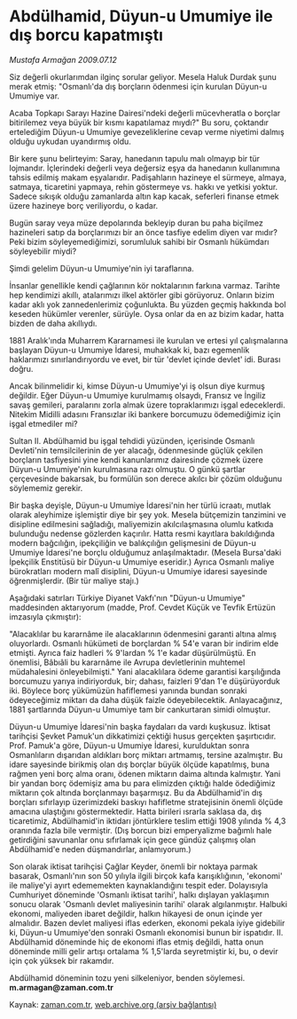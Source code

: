 # Abdülhamid, Düyun-u Umumiye ile dış borcu kapatmıştı

*Mustafa Armağan 2009.07.12*

<tr><td class="metin" colspan="2" style="padding-top: 20px; padding-left: 5px; padding-right: 10px;">Siz değerli okurlarımdan ilginç sorular geliyor. Mesela Haluk Durdak şunu merak etmiş: "Osmanlı'da dış borçların ödenmesi için kurulan Düyun-u Umumiye var.</td></tr><tr><td class="metin" colspan="2" style="padding-top: 20px; padding-left: 5px; padding-right: 10px;"><p>Acaba Topkapı Sarayı Hazine Dairesi'ndeki değerli mücevheratla o borçlar bitirilemez veya büyük bir kısmı kapatılamaz mıydı?" Bu soru, çoktandır ertelediğim Düyun-u Umumiye gevezeliklerine cevap verme niyetimi dalmış olduğu uykudan uyandırmış oldu.
<p>Bir kere şunu belirteyim: Saray, hanedanın tapulu malı olmayıp bir tür lojmandır. İçlerindeki değerli veya değersiz eşya da hanedanın kullanımına tahsis edilmiş makam eşyalarıdır. Padişahların hazineye el sürmeye, almaya, satmaya, ticaretini yapmaya, rehin göstermeye vs. hakkı ve yetkisi yoktur. Sadece sıkışık olduğu zamanlarda altın kap kacak, seferleri finanse etmek üzere hazineye borç veriliyordu, o kadar.
<p>Bugün saray veya müze depolarında bekleyip duran bu paha biçilmez hazineleri satıp da borçlarımızı bir an önce tasfiye edelim diyen var mıdır? Peki bizim söyleyemediğimizi, sorumluluk sahibi bir Osmanlı hükümdarı söyleyebilir miydi?
<p>Şimdi gelelim Düyun-u Umumiye'nin iyi taraflarına.
<p>İnsanlar genellikle kendi çağlarının kör noktalarının farkına varmaz. Tarihte hep kendimizi akıllı, atalarımızı ilkel aktörler gibi görüyoruz. Onların bizim kadar aklı yok zannedenlerimiz çoğunlukta. Bu yüzden geçmiş hakkında bol keseden hükümler verenler, sürüyle. Oysa onlar da en az bizim kadar, hatta bizden de daha akıllıydı.
<p>1881 Aralık'ında Muharrem Kararnamesi ile kurulan ve ertesi yıl çalışmalarına başlayan Düyun-u Umumiye İdaresi, muhakkak ki, bazı egemenlik haklarımızı sınırlandırıyordu ve evet, bir tür 'devlet içinde devlet' idi. Burası doğru.
<p>Ancak bilinmelidir ki, kimse Düyun-u Umumiye'yi iş olsun diye kurmuş değildir. Eğer Düyun-u Umumiye kurulmamış olsaydı, Fransız ve İngiliz savaş gemileri, paralarını zorla almak üzere topraklarımızı işgal edeceklerdi. Nitekim Midilli adasını Fransızlar iki bankere borcumuzu ödemediğimiz için işgal etmediler mi?
<p>Sultan II. Abdülhamid bu işgal tehdidi yüzünden, içerisinde Osmanlı Devleti'nin temsilcilerinin de yer alacağı, ödenmesinde güçlük çekilen borçların tasfiyesini yine kendi kanunlarımız dairesinde çözmek üzere Düyun-u Umumiye'nin kurulmasına razı olmuştu. O günkü şartlar çerçevesinde bakarsak, bu formülün son derece akılcı bir çözüm olduğunu söylememiz gerekir.
<p>Bir başka deyişle, Düyun-u Umumiye İdaresi'nin her türlü icraatı, mutlak olarak aleyhimize işlemiştir diye bir şey yok. Mesela bütçemizin tanzimini ve disipline edilmesini sağladığı, maliyemizin akılcılaşmasına olumlu katkıda bulunduğu nedense gözlerden kaçırılır. Hatta resmi kayıtlara bakıldığında modern bağcılığın, ipekçiliğin ve balıkçılığın gelişmesini de Düyun-u Umumiye İdaresi'ne borçlu olduğumuz anlaşılmaktadır. (Mesela Bursa'daki İpekçilik Enstitüsü bir Düyun-u Umumiye eseridir.) Ayrıca Osmanlı maliye bürokratları modern malî disiplini, Düyun-u Umumiye idaresi sayesinde öğrenmişlerdir. (Bir tür maliye stajı.)
<p>Aşağıdaki satırları Türkiye Diyanet Vakfı'nın "Düyun-u Umumiye" maddesinden aktarıyorum (madde, Prof. Cevdet Küçük ve Tevfik Ertüzün imzasıyla çıkmıştır):
<p>"Alacaklılar bu kararnâme ile alacaklarının ödenmesini garanti altına almış oluyorlardı. Osmanlı hükümeti de borçlardan % 54'e varan bir indirim elde etmişti. Ayrıca faiz hadleri % 9'lardan % 1'e kadar düşürülmüştü. En önemlisi, Bâbıâli bu kararnâme ile Avrupa devletlerinin muhtemel müdahalesini önleyebilmişti." Yani alacaklılara ödeme garantisi karşılığında borcumuzu yarıya indiriyorduk, bir; dahası, faizleri 9'dan 1'e düşürüyorduk iki. Böylece borç yükümüzün hafiflemesi yanında bundan sonraki ödeyeceğimiz miktarı da daha düşük faizle ödeyebilecektik. Anlayacağınız, 1881 şartlarında Düyun-u Umumiye tam bir cankurtaran simidi olmuştur.
<p>Düyun-u Umumiye İdaresi'nin başka faydaları da vardı kuşkusuz. İktisat tarihçisi Şevket Pamuk'un dikkatimizi çektiği husus gerçekten şaşırtıcıdır. Prof. Pamuk'a göre, Düyun-u Umumiye İdaresi, kurulduktan sonra Osmanlıların dışarıdan aldıkları borç miktarı artmamış, tersine azalmıştır. Bu idare sayesinde birikmiş olan dış borçlar büyük ölçüde kapatılmış, buna rağmen yeni borç alma oranı, ödenen miktarın daima altında kalmıştır. Yani bir yandan borç ödemişiz ama bu para elimizden çıktığı halde ödediğimiz miktarın çok altında borçlanmayı başarmışız. Bu da Abdülhamid'in dış borçları sıfırlayıp üzerimizdeki baskıyı hafifletme stratejisinin önemli ölçüde amacına ulaştığını göstermektedir. Hatta birileri ısrarla saklasa da, dış ticaretimiz, Abdülhamid'in iktidarı jöntürklere teslim ettiği 1908 yılında % 4,3 oranında fazla bile vermiştir. (Dış borcun bizi emperyalizme bağımlı hale getirdiğini savunanlar onu sıfırlamak için gece gündüz çalışmış olan Abdülhamid'e neden düşmandırlar, anlamıyorum.)
<p>Son olarak iktisat tarihçisi Çağlar Keyder, önemli bir noktaya parmak basarak, Osmanlı'nın son 50 yılıyla ilgili birçok kafa karışıklığının, 'ekonomi' ile maliye'yi ayırt edememekten kaynaklandığını tespit eder. Dolayısıyla Cumhuriyet döneminde 'Osmanlı iktisat tarihi', halkı dışlayan yaklaşımın sonucu olarak 'Osmanlı devlet maliyesinin tarihi' olarak algılanmıştır. Halbuki ekonomi, maliyeden ibaret değildir, halkın hikayesi de onun içinde yer almalıdır. Bazen devlet maliyesi iflas ederken, ekonomi pekala iyiye gidebilir ki, Düyun-u Umumiye'den sonraki Osmanlı ekonomisi bunun bir ispatıdır. II. Abdülhamid döneminde hiç de ekonomi iflas etmiş değildi, hatta onun döneminde milli gelir artışı ortalama % 1,5'larda seyretmiştir ki, bu, o devir için çok yüksek bir rakamdır.
<p>Abdülhamid döneminin tozu yeni silkeleniyor, benden söylemesi. <b>m.armagan@zaman.com.tr</b><br/></p></p></p></p></p></p></p></p></p></p></p></p></p></p></td></tr>

Kaynak: [zaman.com.tr](http://zaman.com.tr/yazar.do?yazino=868362), [web.archive.org (arşiv bağlantısı)](http://web.archive.org/web/20090831042113/http://www.zaman.com.tr:80/yazar.do?yazino=868362)
